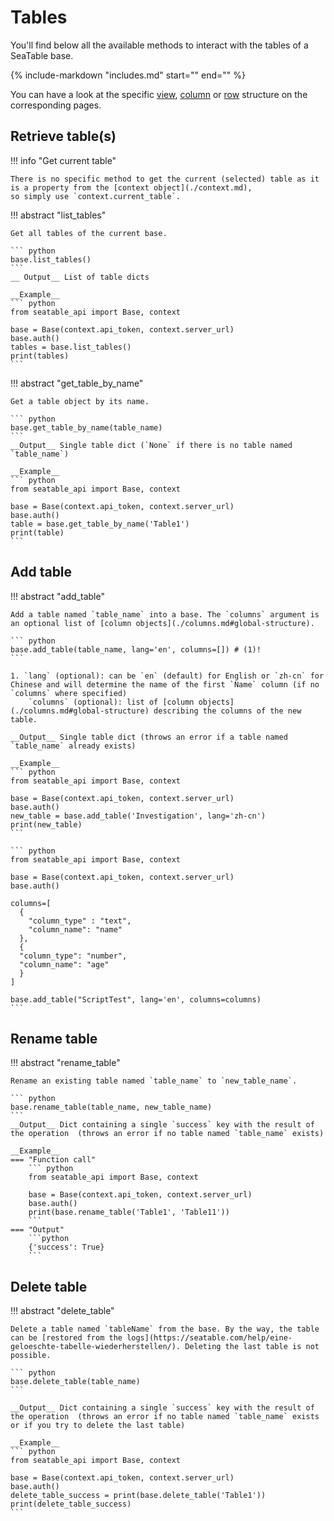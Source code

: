 # Tables

You'll find below all the available methods to interact with the tables of a SeaTable base.

{%
    include-markdown "includes.md"
    start="<!--tablestructure-start-->"
    end="<!--tablestructure-end-->"
%}

You can have a look at the specific [view](./views.md#global-structure), [column](./columns.md#global-structure) or [row](./rows.md#global-structure) structure on the corresponding pages.

## Retrieve table(s)

!!! info "Get current table"

    There is no specific method to get the current (selected) table as it is a property from the [context object](./context.md),
    so simply use `context.current_table`.

!!! abstract "list_tables"

    Get all tables of the current base.

    ``` python
    base.list_tables()
    ```
    __ Output__ List of table dicts

    __Example__
    ``` python
    from seatable_api import Base, context

    base = Base(context.api_token, context.server_url)
    base.auth()
    tables = base.list_tables()
    print(tables)
    ```

!!! abstract "get_table_by_name"

    Get a table object by its name.

    ``` python
    base.get_table_by_name(table_name)
    ```
    __Output__ Single table dict (`None` if there is no table named `table_name`)
    
    __Example__
    ``` python
    from seatable_api import Base, context

    base = Base(context.api_token, context.server_url)
    base.auth()
    table = base.get_table_by_name('Table1')
    print(table)
    ```

## Add table

!!! abstract "add_table"

    Add a table named `table_name` into a base. The `columns` argument is an optional list of [column objects](./columns.md#global-structure).

    ``` python
    base.add_table(table_name, lang='en', columns=[]) # (1)!
    ```

    1. `lang` (optional): can be `en` (default) for English or `zh-cn` for Chinese and will determine the name of the first `Name` column (if no `columns` where specified)
        `columns` (optional): list of [column objects](./columns.md#global-structure) describing the columns of the new table.

    __Output__ Single table dict (throws an error if a table named `table_name` already exists)

    __Example__
    ``` python
    from seatable_api import Base, context

    base = Base(context.api_token, context.server_url)
    base.auth()
    new_table = base.add_table('Investigation', lang='zh-cn')
    print(new_table)
    ```

    ``` python
    from seatable_api import Base, context

    base = Base(context.api_token, context.server_url)
    base.auth()

    columns=[
      {
        "column_type" : "text", 
        "column_name": "name"
      }, 
      {
      "column_type": "number",
      "column_name": "age"
      }
    ]

    base.add_table("ScriptTest", lang='en', columns=columns)
    ```

## Rename table

!!! abstract "rename_table"

    Rename an existing table named `table_name` to `new_table_name`.

    ``` python
    base.rename_table(table_name, new_table_name)
    ```
    __Output__ Dict containing a single `success` key with the result of the operation  (throws an error if no table named `table_name` exists)

    __Example__
    === "Function call"
        ``` python
        from seatable_api import Base, context

        base = Base(context.api_token, context.server_url)
        base.auth()
        print(base.rename_table('Table1', 'Table11'))
        ```
    === "Output"
        ```python
        {'success': True}
        ```

## Delete table

!!! abstract "delete_table"

    Delete a table named `tableName` from the base. By the way, the table can be [restored from the logs](https://seatable.com/help/eine-geloeschte-tabelle-wiederherstellen/). Deleting the last table is not possible.

    ``` python
    base.delete_table(table_name)
    ```

    __Output__ Dict containing a single `success` key with the result of the operation  (throws an error if no table named `table_name` exists or if you try to delete the last table)

    __Example__
    ``` python
    from seatable_api import Base, context

    base = Base(context.api_token, context.server_url)
    base.auth()
    delete_table_success = print(base.delete_table('Table1'))
    print(delete_table_success)
    ```
